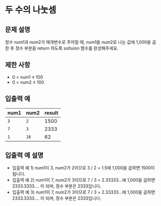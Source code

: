 <h1>두 수의 나눗셈</h1>


<h2>문제 설명</h2>
정수 num1과 num2가 매개변수로 주어질 때, num1을 num2로 나눈 값에 1,000을 곱한 후 정수 부분을 return 하도록 soltuion 함수를 완성해주세요.


<h2>제한 사항</h2>


- 0 < num1 ≤ 100
- 0 < num2 ≤ 100


<h2>입출력 예</h2>

|num1|num2|result|
|---|---|---|
|`3`|`2`|1500|
|`7`|`3`|2333|
|`1`|`16`|62|


<h2>입출력 예 설명</h2>


- 입출력 예 1) num1이 3, num2가 2이므로 3 / 2 = 1.5에 1,000을 곱하면 1500이 됩니다.
- 입출력 예 2) num1이 7, num2가 3이므로 7 / 3 = 2.33333...에 1,000을 곱하면 2333.3333.... 이 되며, 정수 부분은 2333입니다.
- 입출력 예 3) num1이 7, num2가 3이므로 7 / 3 = 2.33333...에 1,000을 곱하면 2333.3333.... 이 되며, 정수 부분은 2333입니다.
